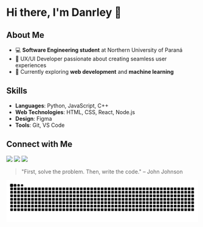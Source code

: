 # Hi there, I'm Danrley 👋

## About Me

- 💻 **Software Engineering student** at Northern University of Paraná
- 🎨 UX/UI Developer passionate about creating seamless user experiences
- 🌱 Currently exploring **web development** and **machine learning**

## Skills

- **Languages**: Python, JavaScript, C++
- **Web Technologies**: HTML, CSS, React, Node.js
- **Design**: Figma
- **Tools**: Git, VS Code

## Connect with Me

  <a href="https://instagram.com/danrleyof/" target="_blank"><img src="https://img.shields.io/badge/-Instagram-%23E4405F?style=for-the-badge&logo=instagram&logoColor=white" target="_blank"></a>
 <a href="https://discord.com/users/1100783241427943454" target="_blank"><img src="https://img.shields.io/badge/Discord-7289DA?style=for-the-badge&logo=discord&logoColor=white" target="_blank"></a> 
  <a href = "mailto:wellingtondanrleygmr@gmail.com"><img src="https://img.shields.io/badge/-Gmail-%23333?style=for-the-badge&logo=gmail&logoColor=white" target="_blank"></a>

>"First, solve the problem. Then, write the code." – John Johnson

<p align="center">
  <img src="https://github.com/minemalox/minemalox/blob/output/github-contribution-grid-snake-dark.svg">
</p>
